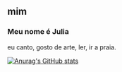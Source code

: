 ## mim 
### Meu nome é Julia
eu canto, gosto de arte, ler, ir a praia.


[![Anurag's GitHub stats](https://github-readme-stats.vercel.app/api?juliasantossss=anuraghazra)](https://github.com/anuraghazra/github-readme-stats)

